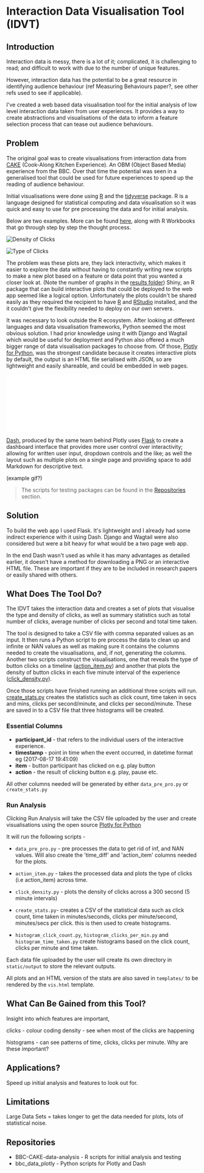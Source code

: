 
# Interaction Data Visualisation Tool (IDVT)


## Introduction

Interaction data is messy, there is a lot of it; complicated, it is challenging to read;
and difficult to work with due to the number of unique features.

However, interaction data has the potential to be a great resource in identifying
audience behaviour (ref Measuring Behaviours paper?, see other refs used to see if
applicable).

I've created a web based data visualisation tool for the initial analysis of low level interaction data taken from user experiences. It provides a way to create abstractions and visualisations of the data to inform a feature selection process that can tease out audience behaviours.  

## Problem

The original goal was to create visualisations from interaction data from
[CAKE](https://www.bbc.co.uk/taster/pilots/cook-along-kitchen-experience)
(Cook-Along Kitchen Experience). An OBM (Object Based Media) experience from the BBC. Over that time the potential was seen in a generalised tool that could be used for future experiences to speed up the reading of audience behaviour.


Initial visualisations were done using [R](https://www.r-project.org/) and the [tidyverse](https://www.tidyverse.org/) package. R is a language designed for statistical computing and data visualisation so it was quick and easy to use for pre processing the data and for initial analysis.

Below are two examples. More can be found [here](tests/r/results), along with R Workbooks that go through step by step the thought process.

![Density of Clicks](tests/r/results/1_first_visualisations/2e_sixty_minutes.png)

![Type of Clicks](tests/r/results/1_first_visualisations/types_of_clicks/types_clicks_sixty_minutes.png)

The problem was these plots are, they lack interactivity, which makes it easier to explore the data without having to constantly writing new scripts to make a new plot based on a feature or data point that you wanted a closer look at. (Note the number of graphs in the [results folder](tests/r/results)) Shiny, an R package that can build interactive plots that could be deployed to the web app seemed like a logical option. Unfortunately the plots couldn't be shared easily as they required the recipient to have [R](https://www.r-project.org/) and [RStudio](https://www.rstudio.com/) installed, and the it couldn't give the flexibility needed to deploy on our own servers.

It was necessary to look outside the R ecosystem. After looking at different languages and data visualisation frameworks, Python seemed the most obvious solution. I had prior knowledge using it with Django and Wagtail which would be useful for deployment and Python also offered a much bigger range of data visualisation packages to choose from. Of those, [Plotly for Python](https://plot.ly/d3-js-for-python-and-pandas-charts/), was the strongest candidate because it creates interactive plots by default, the output is an HTML file serialised with JSON, so are lightweight and easily shareable, and could be embedded in web pages.

![Density of Clicks](tests/python/results/read_bbc_data/read_bbc_data.html)

[Dash](https://plot.ly/products/dash/), produced by the same team behind Plotly uses [Flask](http://flask.pocoo.org/) to create a dashboard interface that provides more user control over interactivity; allowing for written user input, dropdown controls and the like; as well the layout such as multiple plots on a single page and providing space to add Markdown for descriptive text.  

(example gif?) ![]()   

> The scripts for testing packages can be found in the [Repositories](#repositories) section.

## Solution

To build the web app I used Flask. It's lightweight and I already had some indirect experience with it using Dash. Django and Wagtail were also considered but were a bit heavy for what would be a two page web app.

In the end Dash wasn't used as while it has many advantages as detailed earlier, it doesn't have a method for downloading a PNG or an interactive HTML file. These are important if they are to be included in research papers or easily shared with others.  

## What Does The Tool Do?

The IDVT takes the interaction data and creates a set of plots that visualise the type and density of clicks, as well as summary statistics such as total number of clicks, average number of clicks per second and total time taken.

The tool is designed to take a CSV file with comma separated values as an input.
It then runs a Python script to pre process the data to clean up and infinite or NAN values as well as making sure it contains the columns needed to create the visualisations, and, if not, generating the columns. Another two scripts construct
the visualisations, one that reveals the type of button clicks on a timeline
([action_item.py](https://github.com/UoMResearchIT/bbc_data_flask_app/blob/master/static/scripts/action_item.py))
and another that plots the density of button clicks in each five minute interval of the experience
([click_density.py](https://github.com/UoMResearchIT/bbc_data_flask_app/blob/master/static/scripts/click_density.py)).

Once those scripts have finished running an additional three scripts will run. [create_stats.py](https://github.com/UoMResearchIT/bbc_data_flask_app/blob/master/static/scripts/create_stats.py) creates the statistics such as click count, time taken in secs and mins, clicks per second/minute, and clicks per second/minute. These are saved in to a CSV file that three histograms will be created.


### Essential Columns

* **participant_id** - that refers to the individual users of the interactive experience.
* **timestamp** - point in time when the event occurred, in datetime format eg (2017-08-17 19:41:09)
* **item** - button participant has clicked on e.g. play button
* **action** - the result of clicking button e.g. play, pause etc.

All other columns needed will be generated by either `data_pre_pro.py` or `create_stats.py`

### Run Analysis

Clicking Run Analysis will take the CSV file uploaded by the user and create visualisations using the open source
[Plotly for Python](https://github.com/plotly/plotly.py)

It will run the following scripts -

* `data_pre_pro.py` - pre processes the data to get rid of inf, and NAN values.
Will also create the 'time_diff' and 'action_item' columns needed for the plots.

* `action_item.py` - takes the processed data and plots the type of clicks (i.e action_item) across time.

* `click_density.py` - plots the density of clicks across a 300 second (5 minute intervals)

* `create_stats.py`- creates a CSV of the statistical data such as click count, time taken in minutes/seconds, clicks per minute/second, minutes/secs per click.
this is then used to create histograms.

* `histogram_click_count.py`, `histogram_clicks_per_min.py` and `histogram_time_taken.py` create histograms based on the click count, clicks per minute and time taken.

Each data file uploaded by the user will create its own directory in `static/output` to store the relevant outputs.

All plots and an HTML version of the stats are also saved in `templates/` to be rendered by the `vis.html` template.

## What Can Be Gained from this Tool?

Insight into which features are important,

clicks - colour coding
density - see when most of the clicks are happening

histograms - can see patterns of time, clicks, clicks per minute. Why are these important?

## Applications?

Speed up initial analysis and features to look out for.


## Limitations

Large Data Sets = takes longer to get the data needed for plots, lots of statistical noise.

## Repositories

* BBC-CAKE-data-analysis - R scripts for initial analysis and testing
* bbc_data_plotly - Python scripts for Plotly and Dash  
